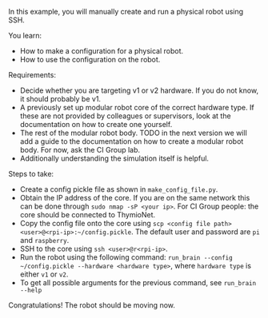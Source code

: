 In this example, you will manually create and run a physical robot using SSH.

You learn:
- How to make a configuration for a physical robot.
- How to use the configuration on the robot.

Requirements:
- Decide whether you are targeting v1 or v2 hardware. If you do not know, it should probably be v1.
- A previously set up modular robot core of the correct hardware type. If these are not provided by colleagues or supervisors, look at the documentation on how to create one yourself.
- The rest of the modular robot body. TODO in the next version we will add a guide to the documentation on how to create a modular robot body. For now, ask the CI Group lab.
- Additionally understanding the simulation itself is helpful.

Steps to take:
- Create a config pickle file as shown in `make_config_file.py`.
- Obtain the IP address of the core. If you are on the same network  this can be done through `sudo nmap -sP <your ip>`. For CI Group people: the core should be connected to ThymioNet.
- Copy the config file onto the core using `scp <config file path> <user>@<rpi-ip>:~/config.pickle`. The default user and password are `pi` and `raspberry`.
- SSH to the core using `ssh <user>@r<rpi-ip>`.
- Run the robot using the following command: `run_brain --config ~/config.pickle --hardware <hardware type>`, where `hardware type` is either `v1` or `v2`.
- To get all possible arguments for the previous command, see `run_brain --help`

Congratulations! The robot should be moving now.

